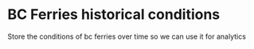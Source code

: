# BC Ferries historical conditions

Store the conditions of bc ferries over time so we can use it for analytics
